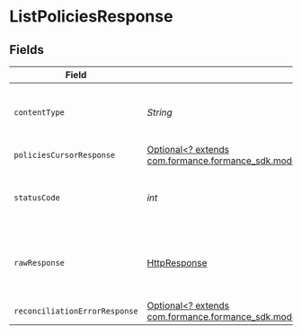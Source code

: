 # ListPoliciesResponse


## Fields

| Field                                                                                                                                         | Type                                                                                                                                          | Required                                                                                                                                      | Description                                                                                                                                   |
| --------------------------------------------------------------------------------------------------------------------------------------------- | --------------------------------------------------------------------------------------------------------------------------------------------- | --------------------------------------------------------------------------------------------------------------------------------------------- | --------------------------------------------------------------------------------------------------------------------------------------------- |
| `contentType`                                                                                                                                 | *String*                                                                                                                                      | :heavy_check_mark:                                                                                                                            | HTTP response content type for this operation                                                                                                 |
| `policiesCursorResponse`                                                                                                                      | [Optional<? extends com.formance.formance_sdk.models.shared.PoliciesCursorResponse>](../../models/shared/PoliciesCursorResponse.md)           | :heavy_minus_sign:                                                                                                                            | OK                                                                                                                                            |
| `statusCode`                                                                                                                                  | *int*                                                                                                                                         | :heavy_check_mark:                                                                                                                            | HTTP response status code for this operation                                                                                                  |
| `rawResponse`                                                                                                                                 | [HttpResponse<InputStream>](https://docs.oracle.com/en/java/javase/11/docs/api/java.net.http/java/net/http/HttpResponse.html)                 | :heavy_check_mark:                                                                                                                            | Raw HTTP response; suitable for custom response parsing                                                                                       |
| `reconciliationErrorResponse`                                                                                                                 | [Optional<? extends com.formance.formance_sdk.models.shared.ReconciliationErrorResponse>](../../models/shared/ReconciliationErrorResponse.md) | :heavy_minus_sign:                                                                                                                            | Error response                                                                                                                                |